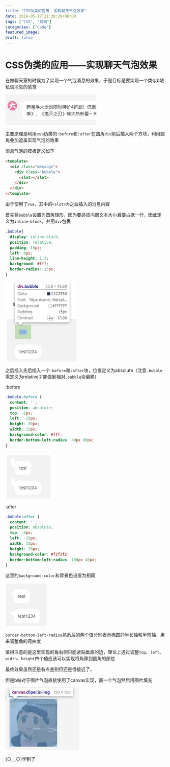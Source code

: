 ```yaml
---
title: "CSS伪类的应用——实现聊天气泡效果"
date: 2019-05-17T21:30:20+08:00
tags: ["CSS", "前端"]
categories: ["Code"]
featured_image:
draft: false
---
```


# CSS伪类的应用——实现聊天气泡效果

在做聊天室的时候为了实现一个气泡消息的效果，于是目标是要实现一个类似b站私信消息的感觉

![bili](/images/bili.jpg)


主要原理是利用css伪类的`:before`和`:after`在圆角`div`前后插入两个方块，利用圆角叠加遮盖实现气泡的效果

消息气泡的模板定义如下

```html
<template>
  <div class="message">
    <div class="bubble">
      <slot></slot>
    </div>
  </div>
</template>
```

由于使用了`vue`，其中的`<slot>为`之后插入的消息内容

首先将`bubble`设置为圆角矩形，因为要适应内部文本大小且要占据一行，因此定义为`inline-block`，并用`div`包裹

```css
.bubble{
  display: inline-block;
  position: relative;
  padding: 15px;
  left: 0px;
  line-height: 1.2; 
  background: #fff;
  border-radius: 15px;
}
```

![inline](/images/inlineblock.jpg)

之后插入先后插入一个`:before`和`:after`块，位置定义为absolute（注意`.bubble`需定义为relative才能做到相对`.bubble`块偏移）

:before

```css
.bubble:before {
  content: '';
  position: absolute;
  top: -8px;
  left: -15px;
  height: 30px;
  width: 15px;
  background-color: #fff;  
  border-bottom-left-radius: 40px 60px;
}
```

![before](/images/before.jpg)

:after

```css
.bubble:after {
  content: '';
  position: absolute;
  top: -8px;
  left: -15px;
  width: 15px;
  height: 20px;
  background-color: #f2f2f2;
  border-bottom-left-radius: 100px 40px;
}
```

这里的`background-color`和背景色设置为相同

![before](/images/after.jpg)

`border-bottom-left-radius`熟悉后的两个值分别表示椭圆的半长轴和半短轴，用来调整角的弯曲度

值得注意的是这里实现的角右侧只能紧贴垂直的边，理论上通过调整`top`、`left`、`width`、`height`四个值应该可以实现将角移到圆角的部位

最终效果虽然还是有点差别但还是很接近了，

但是b站对于图片气泡直接使用了canvas实现，画一个气泡然后用图片填充

![canvas](/images/canvas.jpg)

(⊙﹏⊙)学到了
